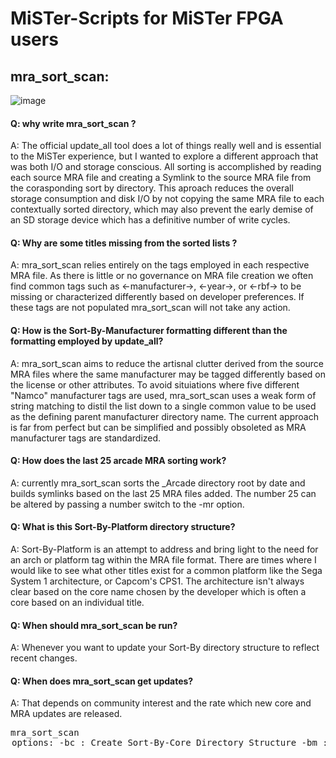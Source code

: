 # MiSTer-Scripts for MiSTer FPGA users<br>

## mra_sort_scan:<br>
![image](https://user-images.githubusercontent.com/45669411/109841961-96bd1c00-7c17-11eb-8c90-70a486edb3a0.png)

#### Q: why write mra_sort_scan ?<br>
A: The official update_all tool does a lot of things really well and is essential to the MiSTer experience, but I wanted to explore a different approach that was both I/O and storage conscious. All sorting is accomplished by reading each source MRA file and creating a Symlink to the source MRA file from the corasponding sort by directory. This aproach reduces the overall storage consumption and disk I/O by not copying the same MRA file to each contextually sorted directory, which may also prevent the early demise of an SD storage device which has a definitive number of write cycles. <br>
 #### Q: Why are some titles missing from the sorted lists ?<br>
 A: mra_sort_scan relies entirely on the tags employed in each respective MRA file. As there is little or no governance on MRA file creation we often find common tags such as <-manufacturer->, <-year->, or <-rbf-> to be missing or characterized differently based on developer preferences. If these tags are not populated mra_sort_scan will not take any action.
 
 #### Q: How is the Sort-By-Manufacturer formatting different than the formatting employed by update_all?
 A: mra_sort_scan aims to reduce the artisnal clutter derived from the source MRA files where the same manufacturer may be tagged differently based on the license or other attributes. To avoid situiations where five different "Namco" manufacturer tags are used, mra_sort_scan uses a weak form of string matching to distil the list down to a single common value to be used as the defining parent manufacturer directory name. The current approach is far from perfect but can be simplified and possibly obsoleted as MRA manufacturer tags are standardized. 

 #### Q: How does the last 25 arcade MRA sorting work?
 A: currently mra_sort_scan sorts the _Arcade directory root by date and builds symlinks based on the last 25 MRA files added. The number 25 can be altered by passing a number switch to the -mr option.

 #### Q: What is this Sort-By-Platform directory structure?
 A: Sort-By-Platform is an attempt to address and bring light to the need for an arch or platform tag within the MRA file format. There are times where I would like to see what other titles exist for a common platform like the Sega System 1 architecture, or Capcom's CPS1. The architecture isn't always clear based on the core name chosen by the developer which is often a core based on an individual title.
 
 #### Q: When should mra_sort_scan be run?
 A: Whenever you want to update your Sort-By directory structure to reflect recent changes.
 
 #### Q: When does mra_sort_scan get updates?
 A: That depends on community interest and the rate which new core and MRA updates are released.
 
<pre>
mra_sort_scan <option> <switch>
options:
   -bc : Create Sort-By-Core Directory Structure
   -bm : Create Sort-By-Manufacturer Directory Structure
   -by : Create Sort-By-Year Directory Structure
   -bp : Create Sort-By-Platform Directory Structure
   -mr : Create Last 25 Arcade Most Recent Updates Directory Structure
       : Passing a number overides the default 25

switches:
     -v : verbose output

example:
     ./mra_sort_scan -mr 35
</pre>
